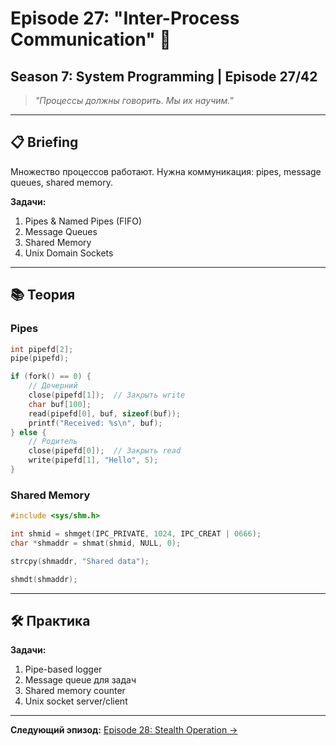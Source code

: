 # Episode 27: "Inter-Process Communication" 📡
## Season 7: System Programming | Episode 27/42

> *"Процессы должны говорить. Мы их научим."*

---

## 📋 Briefing

Множество процессов работают. Нужна коммуникация: pipes, message queues, shared memory.

**Задачи:**
1. Pipes & Named Pipes (FIFO)
2. Message Queues
3. Shared Memory
4. Unix Domain Sockets

---

## 📚 Теория

### Pipes

```c
int pipefd[2];
pipe(pipefd);

if (fork() == 0) {
    // Дочерний
    close(pipefd[1]);  // Закрыть write
    char buf[100];
    read(pipefd[0], buf, sizeof(buf));
    printf("Received: %s\n", buf);
} else {
    // Родитель
    close(pipefd[0]);  // Закрыть read
    write(pipefd[1], "Hello", 5);
}
```

### Shared Memory

```c
#include <sys/shm.h>

int shmid = shmget(IPC_PRIVATE, 1024, IPC_CREAT | 0666);
char *shmaddr = shmat(shmid, NULL, 0);

strcpy(shmaddr, "Shared data");

shmdt(shmaddr);
```

---

## 🛠 Практика

**Задачи:**
1. Pipe-based logger
2. Message queue для задач
3. Shared memory counter
4. Unix socket server/client

---

**Следующий эпизод:** [Episode 28: Stealth Operation →](../episode-28-stealth-operation/)
